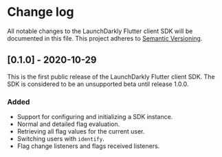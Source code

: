 # Change log

All notable changes to the LaunchDarkly Flutter client SDK will be documented in this file. This project adheres to [Semantic Versioning](http://semver.org).

## [0.1.0] - 2020-10-29
This is the first public release of the LaunchDarkly Flutter client SDK. The SDK is considered to be an unsupported beta until release 1.0.0.

### Added
- Support for configuring and initializing a SDK instance.
- Normal and detailed flag evaluation.
- Retrieving all flag values for the current user.
- Switching users with `identify`.
- Flag change listeners and flags received listeners.
